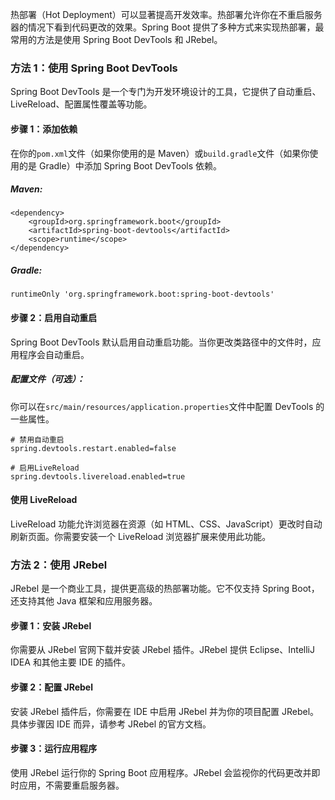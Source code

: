热部署（Hot Deployment）可以显著提高开发效率。热部署允许你在不重启服务器的情况下看到代码更改的效果。Spring Boot 提供了多种方式来实现热部署，最常用的方法是使用 Spring Boot DevTools 和 JRebel。
### 方法 1：使用 Spring Boot DevTools
Spring Boot DevTools 是一个专门为开发环境设计的工具，它提供了自动重启、LiveReload、配置属性覆盖等功能。
#### 步骤 1：添加依赖
在你的`pom.xml`文件（如果你使用的是 Maven）或`build.gradle`文件（如果你使用的是 Gradle）中添加 Spring Boot DevTools 依赖。
##### Maven:
```
<dependency>
    <groupId>org.springframework.boot</groupId>
    <artifactId>spring-boot-devtools</artifactId>
    <scope>runtime</scope>
</dependency>
```
##### Gradle:
```
runtimeOnly 'org.springframework.boot:spring-boot-devtools'
```
#### 步骤 2：启用自动重启
Spring Boot DevTools 默认启用自动重启功能。当你更改类路径中的文件时，应用程序会自动重启。
##### 配置文件（可选）：
你可以在`src/main/resources/application.properties`文件中配置 DevTools 的一些属性。
```
# 禁用自动重启
spring.devtools.restart.enabled=false

# 启用LiveReload
spring.devtools.livereload.enabled=true
```
#### 使用 LiveReload
LiveReload 功能允许浏览器在资源（如 HTML、CSS、JavaScript）更改时自动刷新页面。你需要安装一个 LiveReload 浏览器扩展来使用此功能。
### 方法 2：使用 JRebel
JRebel 是一个商业工具，提供更高级的热部署功能。它不仅支持 Spring Boot，还支持其他 Java 框架和应用服务器。
#### 步骤 1：安装 JRebel
你需要从 JRebel 官网下载并安装 JRebel 插件。JRebel 提供 Eclipse、IntelliJ IDEA 和其他主要 IDE 的插件。
#### 步骤 2：配置 JRebel
安装 JRebel 插件后，你需要在 IDE 中启用 JRebel 并为你的项目配置 JRebel。具体步骤因 IDE 而异，请参考 JRebel 的官方文档。
#### 步骤 3：运行应用程序
使用 JRebel 运行你的 Spring Boot 应用程序。JRebel 会监视你的代码更改并即时应用，不需要重启服务器。
